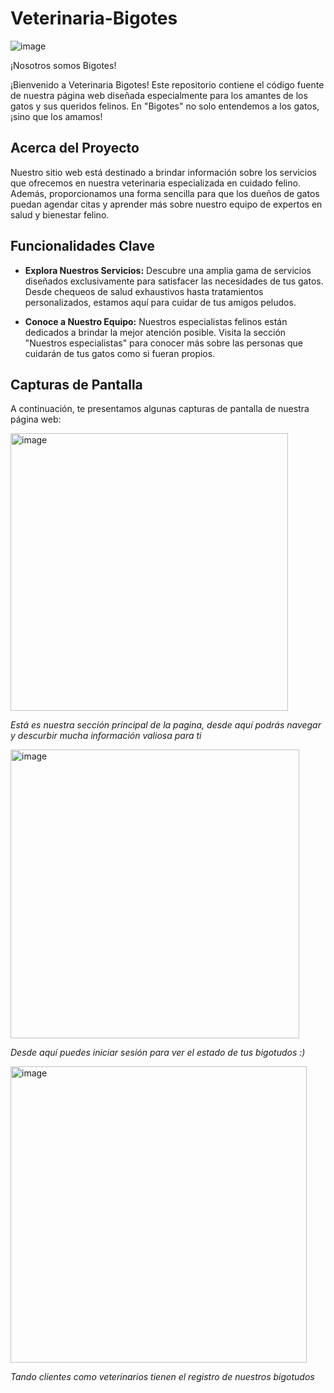# Veterinaria-Bigotes
![image](https://github.com/parraluisa/Veterinaria-Bigotes/assets/79608753/6a215478-1efd-4add-8849-8fd94e02d5a6)

¡Nosotros somos Bigotes!

¡Bienvenido a Veterinaria Bigotes! Este repositorio contiene el código fuente de nuestra página web diseñada especialmente para los amantes de los gatos y sus queridos felinos. En "Bigotes" no solo entendemos a los gatos, ¡sino que los amamos!

## Acerca del Proyecto

Nuestro sitio web está destinado a brindar información sobre los servicios que ofrecemos en nuestra veterinaria especializada en cuidado felino. Además, proporcionamos una forma sencilla para que los dueños de gatos puedan agendar citas y aprender más sobre nuestro equipo de expertos en salud y bienestar felino.

## Funcionalidades Clave

- **Explora Nuestros Servicios:** Descubre una amplia gama de servicios diseñados exclusivamente para satisfacer las necesidades de tus gatos. Desde chequeos de salud exhaustivos hasta tratamientos personalizados, estamos aquí para cuidar de tus amigos peludos.

- **Conoce a Nuestro Equipo:** Nuestros especialistas felinos están dedicados a brindar la mejor atención posible. Visita la sección "Nuestros especialistas" para conocer más sobre las personas que cuidarán de tus gatos como si fueran propios.

## Capturas de Pantalla

A continuación, te presentamos algunas capturas de pantalla de nuestra página web:

<img width="444" alt="image" src="https://github.com/parraluisa/Veterinaria-Bigotes/assets/79608753/63873922-6e82-4a1f-b063-a11d1475871d">

*Está es nuestra sección principal de la pagina, desde aquí podrás navegar y descurbir mucha información valiosa para ti*

<img width="462" alt="image" src="https://github.com/parraluisa/Veterinaria-Bigotes/assets/79608753/e3e8dae3-1365-470f-b6f1-4f437bce4fc7">

*Desde aquí puedes iniciar sesión para ver el estado de tus bigotudos :)*


<img width="474" alt="image" src="https://github.com/parraluisa/Veterinaria-Bigotes/assets/79608753/1ea08cbf-3bbd-490e-bbab-6f2fb83227b9">

*Tando clientes como veterinarios tienen el registro de nuestros bigotudos*




